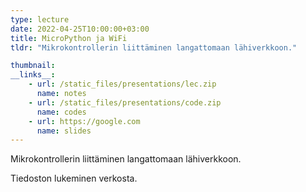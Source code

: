 ```yaml
---
type: lecture
date: 2022-04-25T10:00:00+03:00
title: MicroPython ja WiFi
tldr: "Mikrokontrollerin liittäminen langattomaan lähiverkkoon."

thumbnail: 
__links__: 
    - url: /static_files/presentations/lec.zip
      name: notes
    - url: /static_files/presentations/code.zip
      name: codes
    - url: https://google.com
      name: slides
---
```


Mikrokontrollerin liittäminen langattomaan lähiverkkoon.

Tiedoston lukeminen verkosta.

